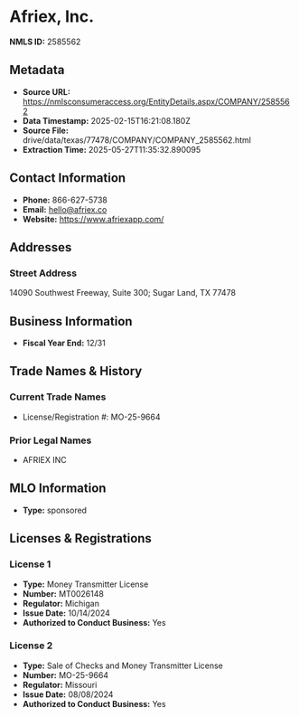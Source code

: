 # Afriex, Inc.

**NMLS ID:** 2585562

## Metadata
- **Source URL:** https://nmlsconsumeraccess.org/EntityDetails.aspx/COMPANY/2585562
- **Data Timestamp:** 2025-02-15T16:21:08.180Z
- **Source File:** drive/data/texas/77478/COMPANY/COMPANY_2585562.html
- **Extraction Time:** 2025-05-27T11:35:32.890095

## Contact Information
- **Phone:** 866-627-5738
- **Email:** hello@afriex.co
- **Website:** https://www.afriexapp.com/

## Addresses
### Street Address
14090 Southwest Freeway, Suite 300; Sugar Land, TX 77478

## Business Information
- **Fiscal Year End:** 12/31

## Trade Names & History
### Current Trade Names
- License/Registration #: MO-25-9664

### Prior Legal Names
- AFRIEX INC

## MLO Information
- **Type:** sponsored

## Licenses & Registrations

### License 1
- **Type:** Money Transmitter License
- **Number:** MT0026148
- **Regulator:** Michigan
- **Issue Date:** 10/14/2024
- **Authorized to Conduct Business:** Yes

### License 2
- **Type:** Sale of Checks and Money Transmitter License
- **Number:** MO-25-9664
- **Regulator:** Missouri
- **Issue Date:** 08/08/2024
- **Authorized to Conduct Business:** Yes
